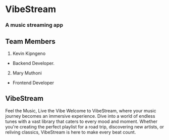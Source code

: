 # VibeStream

### A music streaming app

## Team Members
1. Kevin Kipngeno 
* Backend Developer.
2. Mary Muthoni
* Frontend Developer

## VibeStream

Feel the Music, Live the Vibe
Welcome to VibeStream, where your music journey becomes an immersive experience. Dive into a world of endless tunes with a vast library that caters to every mood and moment. Whether you're creating the perfect playlist for a road trip, discovering new artists, or reliving classics, VibeStream is here to make every beat count.

